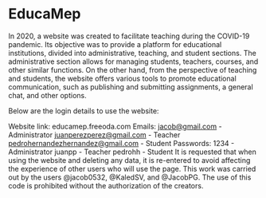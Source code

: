 # EducaMep
In 2020, a website was created to facilitate teaching during the COVID-19 pandemic. Its objective was to provide a platform for educational institutions, divided into administrative, teaching, and student sections. The administrative section allows for managing students, teachers, courses, and other similar functions. On the other hand, from the perspective of teaching and students, the website offers various tools to promote educational communication, such as publishing and submitting assignments, a general chat, and other options.

Below are the login details to use the website:

Website link: educamep.freeoda.com
Emails:
      jacob@gmail.com - Administrator
      juanperezperez@gmail.com - Teacher
      pedrohernandezhernandez@gmail.com - Student
Passwords:
      1234 - Administrator
      juanpp - Teacher
      pedrohh - Student
It is requested that when using the website and deleting any data, it is re-entered to avoid affecting the experience of other users who will use the page. This work was carried out by the users @jacob0532, @KaledSV, and @JacobPG. The use of this code is prohibited without the authorization of the creators.
